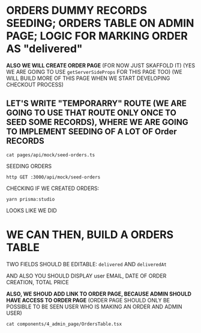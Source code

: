 # ORDERS DUMMY RECORDS SEEDING; ORDERS TABLE ON ADMIN PAGE; LOGIC FOR MARKING ORDER AS "delivered"

**ALSO WE WILL CREATE ORDER PAGE** (FOR NOW JUST SKAFFOLD IT) (YES WE ARE GOING TO USE `getServerSideProps` FOR THIS PAGE TOO) (WE WILL BUILD MORE OF THIS PAGE WHEN WE START DEVELOPING CHECKOUT PROCESS)

## LET'S WRITE "TEMPORARRY" ROUTE (WE ARE GOING TO USE THAT ROUTE ONLY ONCE TO SEED SOME RECORDS), WHERE WE ARE GOING TO IMPLEMENT SEEDING OF A LOT OF Order RECORDS

```
cat pages/api/mock/seed-orders.ts
```

SEEDING ORDERS

```
http GET :3000/api/mock/seed-orders
```

CHECKING IF WE CREATED ORDERS:

```
yarn prisma:studio
```

LOOKS LIKE WE DID

# WE CAN THEN, BUILD A ORDERS TABLE

TWO FIELDS SHOULD BE EDITABLE: `delivered` AND `deliveredAt`

AND ALSO YOU SHOULD DISPLAY user EMAIL, DATE OF ORDER CREATION, TOTAL PRICE

**ALSO, WE SHOUD ADD LINK TO ORDER PAGE, BECAUSE ADMIN SHOULD HAVE ACCESS TO ORDER PAGE** (ORDER PAGE SHOULD ONLY BE POSSIBLE TO BE SEEN USER WHO IS MAKING AN ORDER AND ADMIN USER)

```
cat components/4_admin_page/OrdersTable.tsx
```